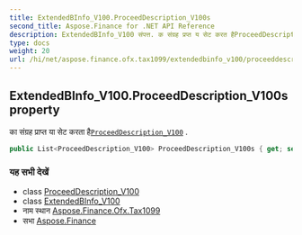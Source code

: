 ```yaml
---
title: ExtendedBInfo_V100.ProceedDescription_V100s
second_title: Aspose.Finance for .NET API Reference
description: ExtendedBInfo_V100 संपत्त. क संग्रह प्रप्त य सेट करत हैProceedDescription_V100 .
type: docs
weight: 20
url: /hi/net/aspose.finance.ofx.tax1099/extendedbinfo_v100/proceeddescription_v100s/
---
```

## ExtendedBInfo_V100.ProceedDescription_V100s property

का संग्रह प्राप्त या सेट करता है[`ProceedDescription_V100`](../../proceeddescription_v100/) .

```csharp
public List<ProceedDescription_V100> ProceedDescription_V100s { get; set; }
```

### यह सभी देखें

* class [ProceedDescription_V100](../../proceeddescription_v100/)
* class [ExtendedBInfo_V100](../)
* नाम स्थान [Aspose.Finance.Ofx.Tax1099](../../extendedbinfo_v100/)
* सभा [Aspose.Finance](../../../)


